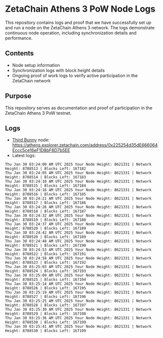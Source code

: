 # ZetaChain Athens 3 PoW Node Logs
This repository contains logs and proof that we have successfully set up and run a node on the ZetaChain Athens 3 network. The logs demonstrate continuous node operation, including synchronization details and performance.

## Contents
- Node setup information
- Synchronization logs with block height details
- Ongoing proof of work logs to verify active participation in the ZetaChain network

## Purpose
This repository serves as documentation and proof of participation in the ZetaChain Athens 3 PoW testnet.

## Logs

- [Third Bunny](https://thirdbunny.xyz/) node: https://athens.explorer.zetachain.com/address/0x225254d35dE666064Eccc5ce16eF1D8bF8D7b5EE
- Latest logs:
```
Thu Jan 30 03:24:00 AM UTC 2025 Your Node Height: 8621331 | Network Height: 8788513 | Blocks Left: 167182
Thu Jan 30 03:24:05 AM UTC 2025 Your Node Height: 8621331 | Network Height: 8788514 | Blocks Left: 167183
Thu Jan 30 03:24:10 AM UTC 2025 Your Node Height: 8621331 | Network Height: 8788515 | Blocks Left: 167184
Thu Jan 30 03:24:16 AM UTC 2025 Your Node Height: 8621331 | Network Height: 8788516 | Blocks Left: 167185
Thu Jan 30 03:24:21 AM UTC 2025 Your Node Height: 8621331 | Network Height: 8788517 | Blocks Left: 167186
Thu Jan 30 03:24:26 AM UTC 2025 Your Node Height: 8621331 | Network Height: 8788518 | Blocks Left: 167187
Thu Jan 30 03:24:32 AM UTC 2025 Your Node Height: 8621331 | Network Height: 8788519 | Blocks Left: 167188
Thu Jan 30 03:24:37 AM UTC 2025 Your Node Height: 8621331 | Network Height: 8788520 | Blocks Left: 167189
Thu Jan 30 03:24:42 AM UTC 2025 Your Node Height: 8621331 | Network Height: 8788520 | Blocks Left: 167189
Thu Jan 30 03:24:48 AM UTC 2025 Your Node Height: 8621331 | Network Height: 8788521 | Blocks Left: 167190
Thu Jan 30 03:24:53 AM UTC 2025 Your Node Height: 8621331 | Network Height: 8788522 | Blocks Left: 167191
Thu Jan 30 03:24:58 AM UTC 2025 Your Node Height: 8621331 | Network Height: 8788523 | Blocks Left: 167192
Thu Jan 30 03:25:03 AM UTC 2025 Your Node Height: 8621331 | Network Height: 8788524 | Blocks Left: 167193
Thu Jan 30 03:25:09 AM UTC 2025 Your Node Height: 8621331 | Network Height: 8788525 | Blocks Left: 167194
Thu Jan 30 03:25:14 AM UTC 2025 Your Node Height: 8621331 | Network Height: 8788526 | Blocks Left: 167195
Thu Jan 30 03:25:19 AM UTC 2025 Your Node Height: 8621331 | Network Height: 8788527 | Blocks Left: 167196
Thu Jan 30 03:25:25 AM UTC 2025 Your Node Height: 8621331 | Network Height: 8788528 | Blocks Left: 167197
Thu Jan 30 03:25:30 AM UTC 2025 Your Node Height: 8621331 | Network Height: 8788529 | Blocks Left: 167198
Thu Jan 30 03:25:36 AM UTC 2025 Your Node Height: 8621331 | Network Height: 8788530 | Blocks Left: 167199
Thu Jan 30 03:25:41 AM UTC 2025 Your Node Height: 8621331 | Network Height: 8788530 | Blocks Left: 167199
```
